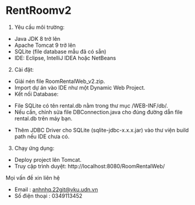 # RentRoomv2
1. Yêu cầu môi trường:
- Java JDK 8 trở lên
- Apache Tomcat 9 trở lên
- SQLite (file database mẫu đã có sẵn)
- IDE: Eclipse, IntelliJ IDEA hoặc NetBeans
2. Cài đặt:
- Giải nén file RoomRentalWeb_v2.zip.
- Import dự án vào IDE như một Dynamic Web Project.
- Kết nối Database:
 + File SQLite có tên rental.db nằm trong thư mục /WEB-INF/db/.
 + Nếu cần, chỉnh sửa file DBConnection.java cho đúng đường dẫn file rental.db trên máy bạn.
- Thêm JDBC Driver cho SQLite (sqlite-jdbc-x.x.x.jar) vào thư viện build path nếu IDE chưa có.
3. Chạy ứng dụng:
- Deploy project lên Tomcat.
- Truy cập trình duyệt: http://localhost:8080/RoomRentalWeb/
  
Mọi vấn đề xin liên hệ
- Email : anhnhq.22git@vku.udn.vn 
- Số điện thoại : 0349113452
